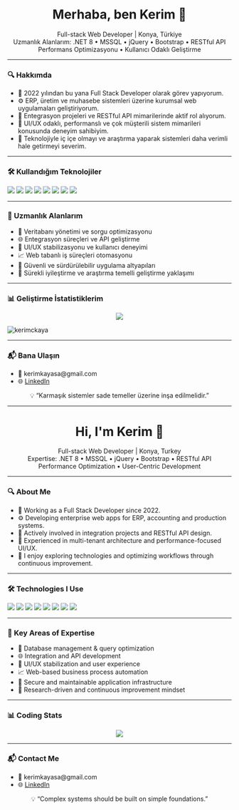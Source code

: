 <h1 align="center">Merhaba, ben Kerim 👋</h1>

<p align="center">
  Full-stack Web Developer | Konya, Türkiye<br>
  Uzmanlık Alanlarım: .NET 8 • MSSQL • jQuery • Bootstrap • RESTful API<br>
  Performans Optimizasyonu • Kullanıcı Odaklı Geliştirme
</p>

<hr/>

<h3>🔍 Hakkımda</h3>

<ul>
  <li>💼 2022 yılından bu yana Full Stack Developer olarak görev yapıyorum.</li>
  <li>⚙️ ERP, üretim ve muhasebe sistemleri üzerine kurumsal web uygulamaları geliştiriyorum.</li>
  <li>🔄 Entegrasyon projeleri ve RESTful API mimarilerinde aktif rol alıyorum.</li>
  <li>🧩 UI/UX odaklı, performanslı ve çok müşterili sistem mimarileri konusunda deneyim sahibiyim.</li>
  <li>🔬 Teknolojiyle iç içe olmayı ve araştırma yaparak sistemleri daha verimli hale getirmeyi severim.</li>
</ul>

<hr/>

<h3>🛠️ Kullandığım Teknolojiler</h3>

<p align="left">
  <img src="https://img.shields.io/badge/.NET-8.0-512BD4?style=for-the-badge&logo=dotnet&logoColor=white" />
  <img src="https://img.shields.io/badge/C%23-239120?style=for-the-badge&logo=c-sharp&logoColor=white" />
  <img src="https://img.shields.io/badge/MSSQL-CC2927?style=for-the-badge&logo=microsoftsqlserver&logoColor=white" />
  <img src="https://img.shields.io/badge/Bootstrap-7952B3?style=for-the-badge&logo=bootstrap&logoColor=white" />
  <img src="https://img.shields.io/badge/jQuery-0769AD?style=for-the-badge&logo=jquery&logoColor=white" />
  <img src="https://img.shields.io/badge/JavaScript-F7DF1E?style=for-the-badge&logo=javascript&logoColor=black" />
  <img src="https://img.shields.io/badge/Git-F05032?style=for-the-badge&logo=git&logoColor=white" />
  <img src="https://img.shields.io/badge/REST-API-6DB33F?style=for-the-badge&logo=rest&logoColor=white" />
</p>

<hr/>

<h3>📌 Uzmanlık Alanlarım</h3>

<ul>
  <li>🔄 Veritabanı yönetimi ve sorgu optimizasyonu</li>
  <li>🌐 Entegrasyon süreçleri ve API geliştirme</li>
  <li>🧩 UI/UX stabilizasyonu ve kullanıcı deneyimi</li>
  <li>📈 Web tabanlı iş süreçleri otomasyonu</li>
  <li>🔐 Güvenli ve sürdürülebilir uygulama altyapıları</li>
  <li>🔧 Sürekli iyileştirme ve araştırma temelli geliştirme yaklaşımı</li>
</ul>

<hr/>

<h3>📊 Geliştirme İstatistiklerim</h3>

<p align="center">
  <img src="https://github-readme-stats.vercel.app/api/wakatime?username=@Kaya&layout=compact&theme=github_dark" />  
  
  <p><img align="center" src="https://github-readme-streak-stats.herokuapp.com/?user=kerimckaya&" alt="kerimckaya" /></p>
</p>

<hr/>

<h3>📬 Bana Ulaşın</h3>

<ul>
  <li>📧 kerimkayasa@gmail.com</li>
  <li>🌐 <a href="https://www.linkedin.com/in/kerimckaya/">LinkedIn</a></li>
</ul>

<p align="center">
  💡 “Karmaşık sistemler sade temeller üzerine inşa edilmelidir.”
</p>

<hr/>

<h1 align="center">Hi, I'm Kerim 👋</h1>

<p align="center">
  Full-stack Web Developer | Konya, Turkey<br>
  Expertise: .NET 8 • MSSQL • jQuery • Bootstrap • RESTful API<br>
  Performance Optimization • User-Centric Development
</p>

<hr/>

<h3>🔍 About Me</h3>

<ul>
  <li>💼 Working as a Full Stack Developer since 2022.</li>
  <li>⚙️ Developing enterprise web apps for ERP, accounting and production systems.</li>
  <li>🔄 Actively involved in integration projects and RESTful API design.</li>
  <li>🧩 Experienced in multi-tenant architecture and performance-focused UI/UX.</li>
  <li>🔬 I enjoy exploring technologies and optimizing workflows through continuous improvement.</li>
</ul>

<hr/>

<h3>🛠️ Technologies I Use</h3>

<p align="left">
  <img src="https://img.shields.io/badge/.NET-8.0-512BD4?style=for-the-badge&logo=dotnet&logoColor=white" />
  <img src="https://img.shields.io/badge/C%23-239120?style=for-the-badge&logo=c-sharp&logoColor=white" />
  <img src="https://img.shields.io/badge/MSSQL-CC2927?style=for-the-badge&logo=microsoftsqlserver&logoColor=white" />
  <img src="https://img.shields.io/badge/Bootstrap-7952B3?style=for-the-badge&logo=bootstrap&logoColor=white" />
  <img src="https://img.shields.io/badge/jQuery-0769AD?style=for-the-badge&logo=jquery&logoColor=white" />
  <img src="https://img.shields.io/badge/JavaScript-F7DF1E?style=for-the-badge&logo=javascript&logoColor=black" />
  <img src="https://img.shields.io/badge/Git-F05032?style=for-the-badge&logo=git&logoColor=white" />
  <img src="https://img.shields.io/badge/REST-API-6DB33F?style=for-the-badge&logo=rest&logoColor=white" />
</p>

<hr/>

<h3>📌 Key Areas of Expertise</h3>

<ul>
  <li>🔄 Database management & query optimization</li>
  <li>🌐 Integration and API development</li>
  <li>🧩 UI/UX stabilization and user experience</li>
  <li>📈 Web-based business process automation</li>
  <li>🔐 Secure and maintainable application infrastructure</li>
  <li>🔧 Research-driven and continuous improvement mindset</li>
</ul>

<hr/>

<h3>📊 Coding Stats</h3>

<p align="center">
  <img src="https://github-readme-stats.vercel.app/api/wakatime?username=@Kaya&layout=compact&theme=github_dark" />  
</p>

<hr/>

<h3>📬 Contact Me</h3>

<ul>
  <li>📧 kerimkayasa@gmail.com</li>
  <li>🌐 <a href="https://www.linkedin.com/in/kerimckaya/">LinkedIn</a></li>
</ul>

<p align="center">
  💡 “Complex systems should be built on simple foundations.”
</p>
